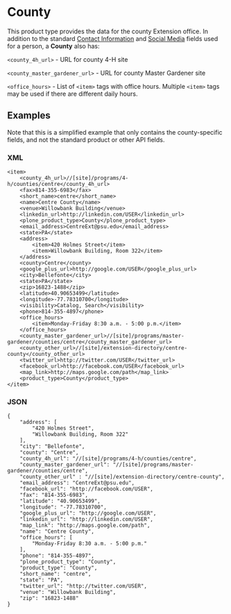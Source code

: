 # County

This product type provides the data for the county Extension office.  In addition
to the standard [Contact Information](person.md#contact-information) and [Social Media](person.md#social-media) fields used for a person, a **County** also has:

`<county_4h_url>` - URL for county 4-H site

`<county_master_gardener_url>` - URL for county Master Gardener site

`<office_hours>` - List of `<item>` tags with office hours.  Multiple `<item>` tags may be used if there are different daily hours.

## Examples

Note that this is a simplified example that only contains the county-specific fields, and not the standard product or other API fields.

### XML

    <item>
        <county_4h_url>//[site]/programs/4-h/counties/centre</county_4h_url>
        <fax>814-355-6983</fax>
        <short_name>centre</short_name>
        <name>Centre County</name>
        <venue>Willowbank Building</venue>
        <linkedin_url>http://linkedin.com/USER</linkedin_url>
        <plone_product_type>County</plone_product_type>
        <email_address>CentreExt@psu.edu</email_address>
        <state>PA</state>
        <address>
            <item>420 Holmes Street</item>
            <item>Willowbank Building, Room 322</item>
        </address>
        <county>Centre</county>
        <google_plus_url>http://google.com/USER</google_plus_url>
        <city>Bellefonte</city>
        <state>PA</state>
        <zip>16823-1488</zip>
        <latitude>40.90653499</latitude>
        <longitude>-77.78310700</longitude>
        <visibility>Catalog, Search</visibility>
        <phone>814-355-4897</phone>
        <office_hours>
            <item>Monday-Friday 8:30 a.m. - 5:00 p.m.</item>
        </office_hours>
        <county_master_gardener_url>//[site]/programs/master-gardener/counties/centre</county_master_gardener_url>
        <county_other_url>//[site]/extension-directory/centre-county</county_other_url>
        <twitter_url>http://twitter.com/USER</twitter_url>
        <facebook_url>http://facebook.com/USER</facebook_url>
        <map_link>http://maps.google.com/path</map_link>
        <product_type>County</product_type>
    </item>

### JSON

    {
        "address": [
            "420 Holmes Street",
            "Willowbank Building, Room 322"
        ],
        "city": "Bellefonte",
        "county": "Centre",
        "county_4h_url": "//[site]/programs/4-h/counties/centre",
        "county_master_gardener_url": "//[site]/programs/master-gardener/counties/centre",
        "county_other_url" : "//[site]/extension-directory/centre-county",
        "email_address": "CentreExt@psu.edu",
        "facebook_url": "http://facebook.com/USER",
        "fax": "814-355-6983",
        "latitude": "40.90653499",
        "longitude": "-77.78310700",
        "google_plus_url": "http://google.com/USER",
        "linkedin_url": "http://linkedin.com/USER",
        "map_link": "http://maps.google.com/path",
        "name": "Centre County",
        "office_hours": [
            "Monday-Friday 8:30 a.m. - 5:00 p.m."
        ],
        "phone": "814-355-4897",
        "plone_product_type": "County",
        "product_type": "County",
        "short_name": "centre",
        "state": "PA",
        "twitter_url": "http://twitter.com/USER",
        "venue": "Willowbank Building",
        "zip": "16823-1488"
    }
